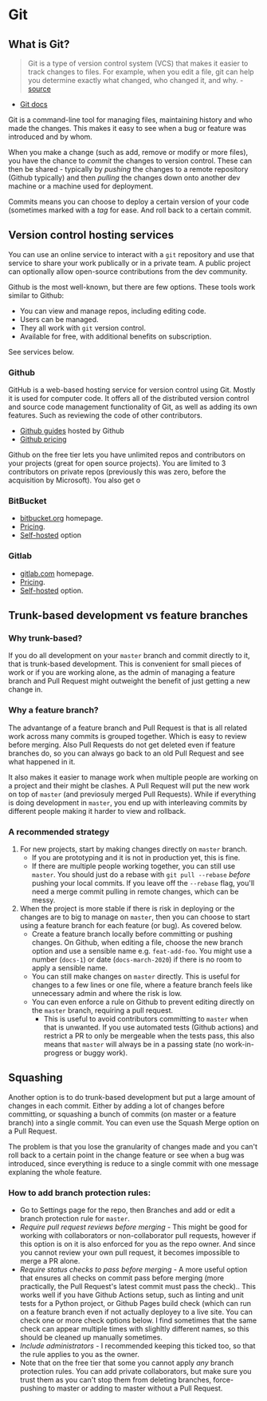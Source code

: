 # Git

## What is Git?

> Git is a type of version control system (VCS) that makes it easier to track changes to files. For example, when you edit a file, git can help you determine exactly what changed, who changed it, and why. - [source](https://hackernoon.com/understanding-git-fcffd87c15a3)

- [Git docs](https://git-scm.com/doc)

Git is a command-line tool for managing files, maintaining history and who made the changes. This makes it easy to see when a bug or feature was introduced and by whom. 

When you make a change (such as add, remove or modify or more files), you have the chance to _commit_ the changes to version control. These can then be shared - typically by _pushing_ the changes to a remote repository (Github typically) and then _pulling_ the changes down onto another dev machine or a machine used for deployment.

Commits means you can choose to deploy a certain version of your code (sometimes marked with a _tag_ for ease. And roll back to a certain commit.

## Version control hosting services

You can use an online service to interact with a `git` repository and use that service to share your work publically or in a private team. A public project can optionally allow open-source contributions from the dev community.

Github is the most well-known, but there are few options. These tools work similar to Github:

- You can view and manage repos, including editing code.
- Users can be managed.
- They all work with `git` version control. 
- Available for free, with additional benefits on subscription.

See services below.

### Github

GitHub is a web-based hosting service for version control using Git. Mostly it is used for computer code. It offers all of the distributed version control and source code management functionality of Git, as well as adding its own features. Such as reviewing the code of other contributors.

- [Github guides](https://guides.github.com/) hosted by Github
- [Github pricing](https://github.com/pricing)

Github on the free tier lets you have unlimited repos and contributors on your projects (great for open source projects). You are limited to 3 contributors on private repos (previously this was zero, before the acquisition by Microsoft). You also get o

### BitBucket

- [bitbucket.org](https://bitbucket.org/) homepage.
- [Pricing](https://bitbucket.org/product/pricing).
- [Self-hosted](https://bitbucket.org/product/enterprise) option

### Gitlab

- [gitlab.com](https://gitlab.com) homepage.
- [Pricing](https://about.gitlab.com/pricing/).
- [Self-hosted](https://about.gitlab.com/pricing/#self-managed) option.


## Trunk-based development vs feature branches

### Why trunk-based?

If you do all development on your `master` branch and commit directly to it, that is trunk-based development. This is convenient for small pieces of work or if you are working alone, as the admin of managing a feature branch and Pull Request might outweight the benefit of just getting a new change in.

### Why a feature branch?

The advantange of a feature branch and Pull Request is that is all related work across many commits is grouped together. Which is easy to review before merging. Also Pull Requests do not get deleted even if feature branches do, so you can always go back to an old Pull Request and see what happened in it. 

It also makes it easier to manage work when multiple people are working on a project and their might be clashes. A Pull Request will put the new work on top of `master` (and previosuly merged Pull Requests). While if everything is doing development in `master`, you end up with interleaving commits by different people making it harder to view and rollback.

### A recommended strategy

1. For new projects, start by making changes directly on `master` branch. 
    - If you are prototyping and it is not in production yet, this is fine. 
    - If there are multiple people working together, you can still use `master`. You should just do a rebase with `git pull --rebase` _before_ pushing your local commits. If you leave off the `--rebase` flag, you'll need a merge commit pulling in remote changes, which can be messy.
2. When the project is more stable if there is risk in deploying or the changes are to big to manage on `master`, then you can choose to start using a feature branch for each feature (or bug). As covered below.
    - Create a feature branch locally before committing or pushing changes. On Github, when editing a file, choose the new branch option and use a sensible name e.g. `feat-add-foo`. You might use a number (`docs-1`) or date (`docs-march-2020`) if there is no room to apply a sensible name.
    - You can still make changes on `master` directly. This is useful for changes to a few lines or one file, where a feature branch feels like unnecessary admin and where the risk is low.
    - You can even enforce a rule on Github to prevent editing directly on the `master` branch, requiring a pull request. 
        - This is useful to avoid contributors committing to `master` when that is unwanted. If you use automated tests (Github actions) and restrict a PR to only be mergeable when the tests pass, this also means that `master` will always be in a passing state (no work-in-progress or buggy work).
        
## Squashing

Another option is to do trunk-based development but put a large amount of changes in each commit. Either by adding a lot of changes before committing, or squashing a bunch of commits (on master or a feature branch) into a single commit. You can even use the Squash Merge option on a Pull Request.

The problem is that you lose the granularity of changes made and you can't roll back to a certain point in the change feature or see when a bug was introduced, since everything is reduce to a single commit with one message explaning the whole feature.

### How to add branch protection rules:

- Go to Settings page for the repo, then Branches and add or edit a branch protection rule for `master`.
- _Require pull request reviews before merging_ - This might be good for working with collaborators or non-collaborator pull requests, however if this option is on it is also enforced for you as the repo owner. And since you cannot review your own pull request, it becomes impossible to merge a PR alone.
- _Require status checks to pass before merging_ - A more useful option that ensures all checks on commit pass before merging (more practically, the Pull Request's latest commit must pass the check).. This works well if you have Github Actions setup, such as linting and unit tests for a Python project, or Github Pages build check (which can run on a feature branch even if not actually deployey to a live site. You can check one or more check options below. I find sometimes that the same check can appear multiple times with slighltly different names, so this should be cleaned up manually sometimes.
- _Include administrators_ - I recommended keeping this ticked too, so that the rule applies to you as the owner.
- Note that on the free tier that some you cannot apply _any_ branch protection rules. You can add private collaborators, but make sure you trust them as you can't stop them from deleting branches, force-pushing to master or adding to master without a Pull Request.
